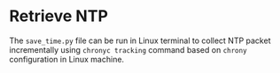 # Retrieve NTP

The ```save_time.py``` file can be run in Linux terminal to collect NTP packet incrementally using ```chronyc tracking``` command based on ```chrony``` configuration in Linux machine.
